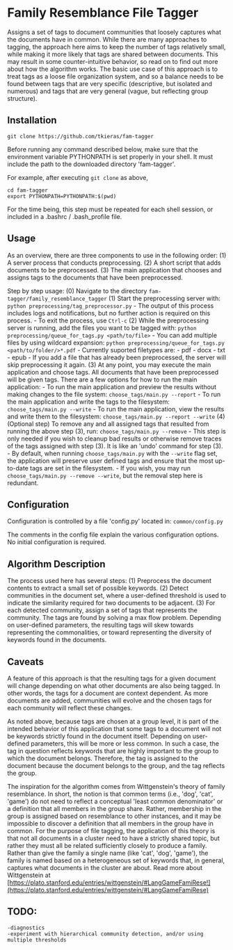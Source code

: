 # Family Resemblance File Tagger

Assigns a set of tags to document communities that loosely captures what the documents have in common. While there are many approaches to tagging, the approach here aims to keep the number of tags relatively small, while making it more likely that tags are shared between documents. This may result in some counter-intuitive behavior, so read on to find out more about how the algorithm works. The basic use case of this approach is to treat tags as a loose file organization system, and so a balance needs to be found between tags that are very specific (descriptive, but isolated and numerous) and tags that are very general (vague, but reflecting group structure).

## Installation

```
git clone https://github.com/tkieras/fam-tagger
```

Before running any command described below, make sure that the environment variable PYTHONPATH is set properly in your shell. It must include the path to the downloaded directory 'fam-tagger'.


For example, after executing `git clone` as above,
```
cd fam-tagger
export PYTHONPATH=PYTHONPATH:$(pwd)
```

For the time being, this step must be repeated for each shell session, or included in a .bashrc / .bash_profile file.


## Usage

As an overview, there are three components to use in the following order:
	(1) A server process that conducts preprocessing.
	(2) A short script that adds documents to be preprocessed.
	(3) The main application that chooses and assigns tags to the documents that have been preprocessed.

Step by step usage:
	(0) Navigate to the directory `fam-tagger/family_resemblance_tagger`
	(1) Start the preprocessing server with:
		`python preprocessing/tag_preprocessor.py`
		- The output of this process includes logs and notifications, but no further action is required on this process.
		- To exit the process, use `Ctrl-c`
	(2) While the preprocessing server is running, add the files you want to be tagged with:
		`python preprocessing/queue_for_tags.py <path/to/file>`
		- You can add multiple files by using wildcard expansion:
		`python preprocessing/queue_for_tags.py <path/to/folder/>*.pdf`
		- Currently suported filetypes are:
			- pdf
			- docx
			- txt
			- epub
		- If you add a file that has already been preprocessed, the server will skip preprocessing it again.
	(3) At any point, you may execute the main application and choose tags. All documents that have been preprocessed will be given tags. There are a few options for how to run the main application:
		- To run the main application and preview the results without making changes to the file system:
			`choose_tags/main.py --report`
		- To run the main application and write the tags to the filesystem:
			`choose_tags/main.py --write`
		- To run the main application, view the results and write them to the filesystem:
			`choose_tags/main.py --report --write`
	(4) (Optional step) To remove any and all assigned tags that resulted from running the above step (3), run:
		`choose_tags/main.py --remove`
		- This step is only needed if you wish to cleanup bad results or otherwise remove traces of the tags assigned with step (3). It is like an 'undo' command for step (3).
		- By default, when running `choose_tags/main.py` with the `--write` flag set, the application will preserve user defined tags and ensure that the most up-to-date tags are set in the filesystem.
		- If you wish, you may run `choose_tags/main.py --remove --write`, but the removal step here is redundant.

## Configuration

Configuration is controlled by a file 'config.py' located in:
	`common/config.py`

The comments in the config file explain the various configuration options. No initial configuration is required.


## Algorithm Description

The process used here has several steps:
 (1) Preprocess the document contents to extract a small set of possible keywords.
 (2) Detect communities in the document set, where a user-defined threshold is used to indicate the similarity required for two documents to be adjacent.
 (3) For each detected community, assign a set of tags that represents the community. The tags are found by solving a max flow problem. Depending on user-defined parameters, the resulting tags will skew towards representing the commonalities, or toward representing the diversity of keywords found in the documents.

## Caveats

A feature of this approach is that the resulting tags for a given document will change depending on what other documents are also being tagged. In other words, the tags for a document are context dependent. As more documents are added, communities will evolve and the chosen tags for each community will reflect these changes.

As noted above, because tags are chosen at a group level, it is part of the intended behavior of this application that some tags to a document will not be keywords strictly found in the document itself. Depending on user-defined parameters, this will be more or less common. In such a case, the tag in question reflects keywords that are highly important to the group to which the document belongs. Therefore, the tag is assigned to the document because the document belongs to the group, and the tag reflects the group.

The inspiration for the algorithm comes from Wittgenstein's theory of family resemblance. In short, the notion is that common terms (i.e., 'dog', 'cat', 'game') do not need to reflect a conceptual 'least common denominator' or a definition that all members in the group share. Rather, membership in the group is assigned based on resemblance to other instances, and it may be impossible to discover a definition that all members in the group have in common. For the purpose of file tagging, the application of this theory is that not all documents in a cluster need to have a strictly shared topic, but rather they must all be related sufficiently closely to produce a family. Rather than give the family a single name (like 'cat', 'dog', 'game'), the family is named based on a heterogeneous set of keywords that, in general, captures what documents in the cluster are about. Read more about Wittgenstein at [https://plato.stanford.edu/entries/wittgenstein/#LangGameFamiRese!](https://plato.stanford.edu/entries/wittgenstein/#LangGameFamiRese)


## TODO:

	-diagnostics
	-experiment with hierarchical community detection, and/or using multiple thresholds